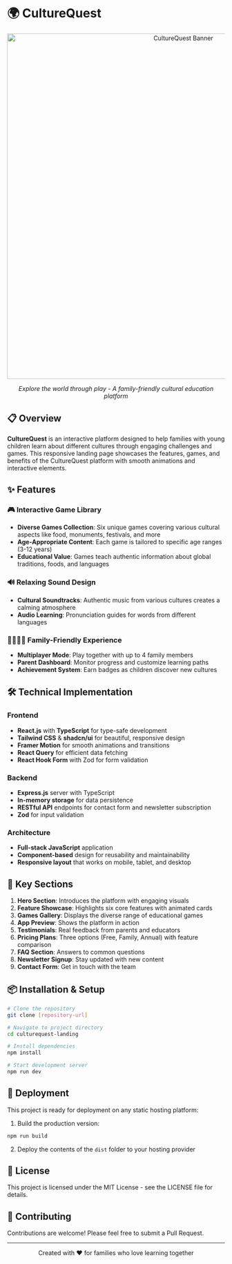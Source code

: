 # 🌍 CultureQuest

<div align="center">
  <img src="https://picsum.photos/seed/culturequest/800/400" alt="CultureQuest Banner" width="800px" />
  <p><em>Explore the world through play - A family-friendly cultural education platform</em></p>
</div>

## 📋 Overview

**CultureQuest** is an interactive platform designed to help families with young children learn about different cultures through engaging challenges and games. This responsive landing page showcases the features, games, and benefits of the CultureQuest platform with smooth animations and interactive elements.

## ✨ Features

### 🎮 Interactive Game Library
- **Diverse Games Collection**: Six unique games covering various cultural aspects like food, monuments, festivals, and more
- **Age-Appropriate Content**: Each game is tailored to specific age ranges (3-12 years)
- **Educational Value**: Games teach authentic information about global traditions, foods, and languages

### 🔊 Relaxing Sound Design
- **Cultural Soundtracks**: Authentic music from various cultures creates a calming atmosphere
- **Audio Learning**: Pronunciation guides for words from different languages

### 👨‍👩‍👧‍👦 Family-Friendly Experience
- **Multiplayer Mode**: Play together with up to 4 family members
- **Parent Dashboard**: Monitor progress and customize learning paths
- **Achievement System**: Earn badges as children discover new cultures

## 🛠️ Technical Implementation

### Frontend
- **React.js** with **TypeScript** for type-safe development
- **Tailwind CSS** & **shadcn/ui** for beautiful, responsive design
- **Framer Motion** for smooth animations and transitions
- **React Query** for efficient data fetching
- **React Hook Form** with Zod for form validation

### Backend
- **Express.js** server with TypeScript
- **In-memory storage** for data persistence
- **RESTful API** endpoints for contact form and newsletter subscription
- **Zod** for input validation

### Architecture
- **Full-stack JavaScript** application
- **Component-based** design for reusability and maintainability
- **Responsive layout** that works on mobile, tablet, and desktop

## 📱 Key Sections

1. **Hero Section**: Introduces the platform with engaging visuals
2. **Feature Showcase**: Highlights six core features with animated cards
3. **Games Gallery**: Displays the diverse range of educational games
4. **App Preview**: Shows the platform in action
5. **Testimonials**: Real feedback from parents and educators
6. **Pricing Plans**: Three options (Free, Family, Annual) with feature comparison
7. **FAQ Section**: Answers to common questions
8. **Newsletter Signup**: Stay updated with new content
9. **Contact Form**: Get in touch with the team

## 📦 Installation & Setup

```bash
# Clone the repository
git clone [repository-url]

# Navigate to project directory
cd culturequest-landing

# Install dependencies
npm install

# Start development server
npm run dev
```

## 🚀 Deployment

This project is ready for deployment on any static hosting platform:

1. Build the production version:
```bash
npm run build
```

2. Deploy the contents of the `dist` folder to your hosting provider

## 📄 License

This project is licensed under the MIT License - see the LICENSE file for details.

## 🤝 Contributing

Contributions are welcome! Please feel free to submit a Pull Request.

---

<div align="center">
  <p>Created with ❤️ for families who love learning together</p>
</div>